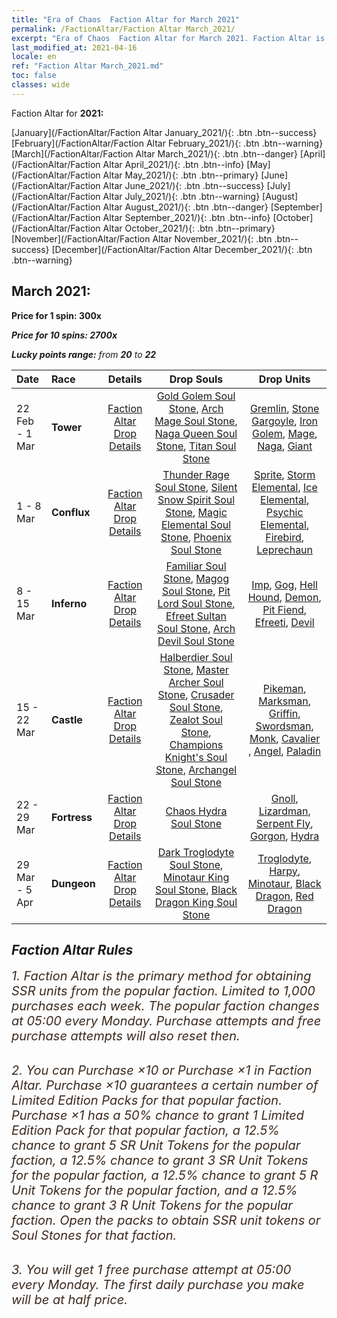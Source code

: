 ```yaml
---
title: "Era of Chaos  Faction Altar for March 2021"
permalink: /FactionAltar/Faction Altar March_2021/
excerpt: "Era of Chaos  Faction Altar for March 2021. Faction Altar is the primary method for obtaining SSR units from the popular faction. Limited to 1,000 purchases each week. The popular faction changes at 05:00 every Monday. Purchase attempts and free purchase attempts will also reset then."
last_modified_at: 2021-04-16
locale: en
ref: "Faction Altar March_2021.md"
toc: false
classes: wide
---
```


  Faction Altar for **2021:**

  [January](/FactionAltar/Faction Altar January_2021/){: .btn .btn--success} [February](/FactionAltar/Faction Altar February_2021/){: .btn .btn--warning} [March](/FactionAltar/Faction Altar March_2021/){: .btn .btn--danger} [April](/FactionAltar/Faction Altar April_2021/){: .btn .btn--info} [May](/FactionAltar/Faction Altar May_2021/){: .btn .btn--primary} [June](/FactionAltar/Faction Altar June_2021/){: .btn .btn--success} [July](/FactionAltar/Faction Altar July_2021/){: .btn .btn--warning} [August](/FactionAltar/Faction Altar August_2021/){: .btn .btn--danger} [September](/FactionAltar/Faction Altar September_2021/){: .btn .btn--info} [October](/FactionAltar/Faction Altar October_2021/){: .btn .btn--primary} [November](/FactionAltar/Faction Altar November_2021/){: .btn .btn--success} [December](/FactionAltar/Faction Altar December_2021/){: .btn .btn--warning} 

## March 2021:

  **Price for 1 spin: 300x** <i class="fas fa-gem"/>

  **Price for 10 spins: 2700x** <i class="fas fa-gem"/>

  **Lucky points range:** from **20** to **22**

  |    Date    |  Race  |  Details  |   Drop Souls   | Drop Units |
  |:-----------|:-------|:---------:|:--------------:|:----------:|
  | 22 Feb - 1 Mar | **Tower** | [Faction Altar Drop Details](/FactionAltar/DROP_106/) | [Gold Golem Soul Stone](/Items/unt_322/), [Arch Mage Soul Stone](/Items/unt_323/), [Naga Queen Soul Stone](/Items/unt_325/), [Titan Soul Stone](/Items/unt_326/) | [Gremlin](/Items/unt_235/), [Stone Gargoyle](/Items/unt_236/), [Iron Golem](/Items/unt_237/), [Mage](/Items/unt_238/), [Naga](/Items/unt_240/), [Giant ](/Items/unt_241/) | 
  | 1 - 8 Mar | **Conflux** | [Faction Altar Drop Details](/FactionAltar/DROP_109/) | [Thunder Rage Soul Stone](/Items/unt_344/), [Silent Snow Spirit Soul Stone](/Items/unt_345/), [Magic Elemental Soul Stone](/Items/unt_347/), [Phoenix Soul Stone](/Items/unt_348/) | [Sprite](/Items/unt_262/), [Storm Elemental](/Items/unt_263/), [Ice Elemental](/Items/unt_264/), [Psychic Elemental](/Items/unt_267/), [Firebird](/Items/unt_268/), [Leprechaun](/Items/unt_270/) | 
  | 8 - 15 Mar | **Inferno** | [Faction Altar Drop Details](/FactionAltar/DROP_105/) | [Familiar Soul Stone](/Items/unt_313/), [Magog Soul Stone](/Items/unt_314/), [Pit Lord Soul Stone](/Items/unt_316/), [Efreet Sultan Soul Stone](/Items/unt_317/), [Arch Devil Soul Stone](/Items/unt_318/) | [Imp](/Items/unt_226/), [Gog](/Items/unt_227/), [Hell Hound](/Items/unt_228/), [Demon](/Items/unt_229/), [Pit Fiend](/Items/unt_230/), [Efreeti](/Items/unt_231/), [Devil](/Items/unt_232/) | 
  | 15 - 22 Mar | **Castle** | [Faction Altar Drop Details](/FactionAltar/DROP_101/) | [Halberdier Soul Stone](/Items/unt_282/), [Master Archer Soul Stone](/Items/unt_283/), [Crusader Soul Stone](/Items/unt_285/), [Zealot Soul Stone](/Items/unt_286/), [Champions Knight's Soul Stone](/Items/unt_287/), [Archangel Soul Stone](/Items/unt_288/) | [Pikeman](/Items/unt_190/), [Marksman](/Items/unt_191/), [Griffin](/Items/unt_192/), [Swordsman](/Items/unt_193/), [Monk](/Items/unt_194/), [Cavalier ](/Items/unt_195/), [Angel](/Items/unt_196/), [Paladin](/Items/unt_197/) | 
  | 22 - 29 Mar | **Fortress** | [Faction Altar Drop Details](/FactionAltar/DROP_108/) | [Chaos Hydra Soul Stone](/Items/unt_341/) | [Gnoll](/Items/unt_253/), [Lizardman](/Items/unt_254/), [Serpent Fly](/Items/unt_255/), [Gorgon](/Items/unt_257/), [Hydra](/Items/unt_259/) | 
  | 29 Mar - 5 Apr | **Dungeon** | [Faction Altar Drop Details](/FactionAltar/DROP_107/) | [Dark Troglodyte Soul Stone](/Items/unt_328/), [Minotaur King Soul Stone](/Items/unt_332/), [Black Dragon King Soul Stone](/Items/unt_334/) | [Troglodyte](/Items/unt_244/), [Harpy](/Items/unt_245/), [Minotaur](/Items/unt_248/), [Black Dragon](/Items/unt_250/), [Red Dragon](/Items/unt_251/) | 




## Faction Altar Rules

  <span style="color: #3c2a1e;font-size:20px">1. Faction Altar is the primary method for obtaining SSR units from the popular faction. Limited to 1,000 purchases each week. The popular faction changes at 05:00 every Monday. Purchase attempts and free purchase attempts will also reset then.</span><br/>

<br/>  <span style="color: #3c2a1e;font-size:20px">2. You can Purchase ×10 or Purchase ×1 in Faction Altar. Purchase ×10 guarantees a certain number of Limited Edition Packs for that popular faction. Purchase ×1 has a 50% chance to grant 1 Limited Edition Pack for that popular faction, a 12.5% chance to grant 5 SR Unit Tokens for the popular faction, a 12.5% chance to grant 3 SR Unit Tokens for the popular faction, a 12.5% chance to grant 5 R Unit Tokens for the popular faction, and a 12.5% chance to grant 3 R Unit Tokens for the popular faction. Open the packs to obtain SSR unit tokens or Soul Stones for that faction.</span>

<br/>  <span style="color: #3c2a1e;font-size:20px">3. You will get 1 free purchase attempt at 05:00 every Monday. The first daily purchase you make will be at half price.</span><br/>

<br/>
